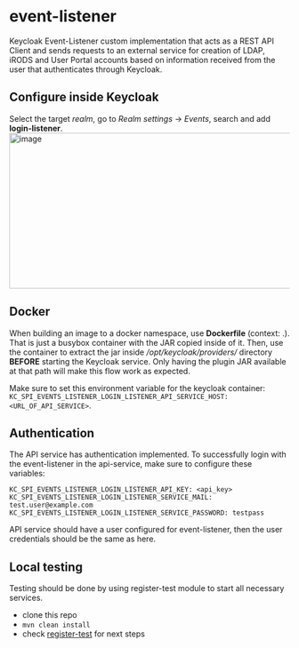 # event-listener
Keycloak Event-Listener custom implementation that acts as a REST API Client and sends requests to an external service for
creation of LDAP, iRODS and User Portal accounts based on information received from the user that authenticates through Keycloak.

## Configure inside Keycloak
Select the target _realm_, go to _Realm settings_ -> _Events_, search and add **login-listener**.
<img width="1505" height="280" alt="image" src="https://github.com/user-attachments/assets/fd95f376-0e95-4e40-b2e5-a8878dd8784e" />

## Docker
When building an image to a docker namespace, use **Dockerfile** (context: .). That is just a busybox container with the JAR copied inside of it.
Then, use the container to extract the jar inside _/opt/keycloak/providers/_ directory **BEFORE** starting the Keycloak service. Only having the
plugin JAR available at that path will make this flow work as expected.

Make sure to set this environment variable for the keycloak container: 
```KC_SPI_EVENTS_LISTENER_LOGIN_LISTENER_API_SERVICE_HOST: <URL_OF_API_SERVICE>```.

## Authentication
The API service has authentication implemented. To successfully login with the event-listener in the api-service, make sure to configure these
variables:
```
KC_SPI_EVENTS_LISTENER_LOGIN_LISTENER_API_KEY: <api_key>
KC_SPI_EVENTS_LISTENER_LOGIN_LISTENER_SERVICE_MAIL: test.user@example.com
KC_SPI_EVENTS_LISTENER_LOGIN_LISTENER_SERVICE_PASSWORD: testpass
```
API service should have a user configured for event-listener, then the user credentials should be the same as here.

## Local testing
Testing should be done by using register-test module to start all necessary services.

- clone this repo
- ``mvn clean install``
- check [register-test](../register-test/README.md) for next steps
